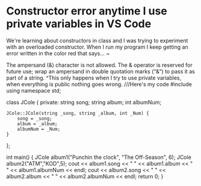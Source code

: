 
# Constructor error anytime I use private variables in VS Code

We're learning about constructors in class and I was trying to experiment with an overloaded constructor. When I run my program I keep getting an error written in the color red that says...
        ~

The ampersand (&) character is not allowed. The & operator is reserved for future use; wrap an ampersand in double quotation marks ("&") to pass it as part of a string.
^This only happens when I try to use private variables, when everything is public nothing goes wrong.
///Here's my code
#include <iostream>
using namespace std;

class JCole {
private:
    string song;
    string album;
    int albumNum;

    JCole::JCole(string _song, string _album, int _Num) {
        song = _song;
        album = _album;
        albumNum = _Num;
    }
};

int main() {
    JCole album1("Punchin the clock", "The Off-Season", 6);
    JCole album2("ATM","KOD",5);
    cout << album1.song << " " << album1.album << " " << album1.albumNum << endl;
    cout << album2.song << " " << album2.album << " " << album2.albumNum << endl;
    return 0;
}


        